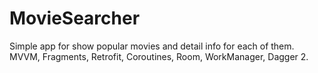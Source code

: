 # MovieSearcher
Simple app for show popular movies and detail info for each of them.
MVVM, Fragments, Retrofit, Coroutines, Room, WorkManager, Dagger 2.
